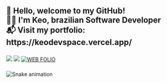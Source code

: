 <h2 align="left">👋 Hello, welcome to my GitHub!<br> 👨‍💻 I'm Keo, brazilian Software Developer <br> 📬 Visit my portfolio: https://keodevspace.vercel.app/</h2>

###

<div> 
  <a href ="mailto:keodevspace@gmail.com"><img src="https://img.shields.io/badge/-Gmail-%23333?style=for-the-badge&logo=gmail&logoColor=white" target="_blank"></a>
  <a href="https://www.linkedin.com/in/keocoelho/" target="_blank"><img src="https://img.shields.io/badge/-LinkedIn-%230077B5?style=for-the-badge&logo=linkedin&logoColor=white" target="_blank"></a> 
  <a href="https://keodevspace.vercel.app/englishIndex.html" target="_blank"><img alt='WEB FOLIO' src='https://img.shields.io/badge/WEB_FOLIO-100000?style=for-the-badge&logo=WEB FOLIO&logoColor=B03A1D&labelColor=B03A1D&color=B03A1D'/></a>
</div>

###

![Snake animation](https://github.com/keodevspace/keodevspace/blob/output/github-contribution-grid-snake.svg)

###
